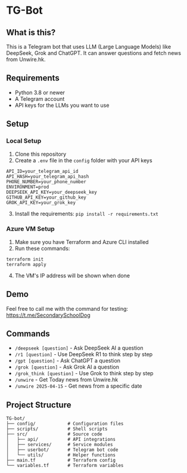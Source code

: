 # TG-Bot

## What is this?
This is a Telegram bot that uses LLM (Large Language Models) like DeepSeek, Grok and ChatGPT. It can answer questions and fetch news from Unwire.hk.

## Requirements
- Python 3.8 or newer
- A Telegram account
- API keys for the LLMs you want to use

## Setup

### Local Setup
1. Clone this repository
2. Create a `.env` file in the `config` folder with your API keys
```
API_ID=your_telegram_api_id
API_HASH=your_telegram_api_hash
PHONE_NUMBER=your_phone_number
ENVIRONMENT=prod
DEEPSEEK_API_KEY=your_deepseek_key
GITHUB_API_KEY=your_github_key
GROK_API_KEY=your_grok_key
```
3. Install the requirements: `pip install -r requirements.txt`

### Azure VM Setup
1. Make sure you have Terraform and Azure CLI installed
2. Run these commands:
```
terraform init
terraform apply
```
4. The VM's IP address will be shown when done

## Demo
Feel free to call me with the command for testing:
https://t.me/SecondarySchoolDog

## Commands
- `/deepseek [question]` - Ask DeepSeek AI a question
- `/r1 [question]` - Use DeepSeek R1 to think step by step
- `/gpt [question]` - Ask ChatGPT a question
- `/grok [question]` - Ask Grok AI a question
- `/grok_think [question]` - Use Grok to think step by step
- `/unwire` - Get Today news from Unwire.hk
- `/unwire 2025-04-15` - Get news from a specific date

## Project Structure
```
TG-bot/
├── config/            # Configuration files
├── scripts/           # Shell scripts
├── src/               # Source code
│   ├── api/           # API integrations
│   ├── services/      # Service modules
│   ├── userbot/       # Telegram bot code
│   └── utils/         # Helper functions
├── main.tf            # Terraform config
└── variables.tf       # Terraform variables
```

